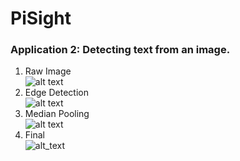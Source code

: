 # PiSight
### Application 2: Detecting text from an image.
1. Raw Image  
![alt text](https://github.com/levinwil/PySight/blob/master/resources/milstein-backing.jpg)
2. Edge Detection  
![alt text](https://github.com/levinwil/PySight/blob/master/resources/edges.png)
3. Median Pooling  
![alt text](https://github.com/levinwil/PySight/blob/master/resources/edges-rankfilter.png)
4. Final  
![alt_text](https://github.com/levinwil/PySight/blob/master/resources/milstein-cropped.jpg.png)
